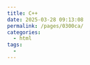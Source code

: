 ```yaml
---
title: C++
date: 2025-03-28 09:13:08
permalink: /pages/0300ca/
categories:
  - html
tags:
  - 
---
```

